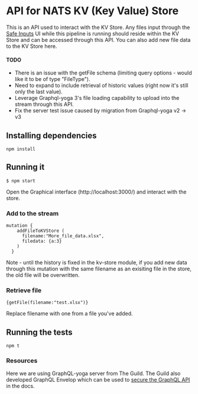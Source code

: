 # API for NATS KV (Key Value) Store

This is an API used to interact with the KV Store.  Any files input through the [Safe Inputs](https://safeinputs.alpha.canada.ca/) UI while this pipeline is running should reside within the KV Store and can be accessed through this API. You can also add new file data to the KV Store here.  

#### TODO
* There is an issue with the getFile schema (limiting query options - would like it to be of type "FileType").
* Need to expand to include retrieval of historic values (right now it's still only the last value).
* Leverage Graphql-yoga 3's file loading capability to upload into the stream through this API.
* Fix the server test issue caused by migration from Graphql-yoga v2 -> v3

## Installing dependencies
```
npm install
```

## Running it
```
$ npm start 
```
Open the Graphical interface (http://localhost:3000/) and interact with the store.

### Add to the stream
```
mutation {
    addFileToKVStore (
      filename:"More_file_data.xlsx",
      filedata: {a:3}
    )
  }
```
Note - until the history is fixed in the kv-store module, if you add new data through this mutation with the same filename as an exisiting file in the store, the old file will be overwritten. 

### Retrieve file
```
{getFile(filename:"test.xlsx")}
```
Replace  filename with one from a file you've added. 

## Running the tests

```
npm t
```

### Resources
Here we are using GraphQL-yoga server from The Guild.  The Guild also developed GraphQL Envelop which can be used to [secure the GraphQL API](https://the-guild.dev/graphql/envelop/docs/guides/securing-your-graphql-api) in the docs. 
